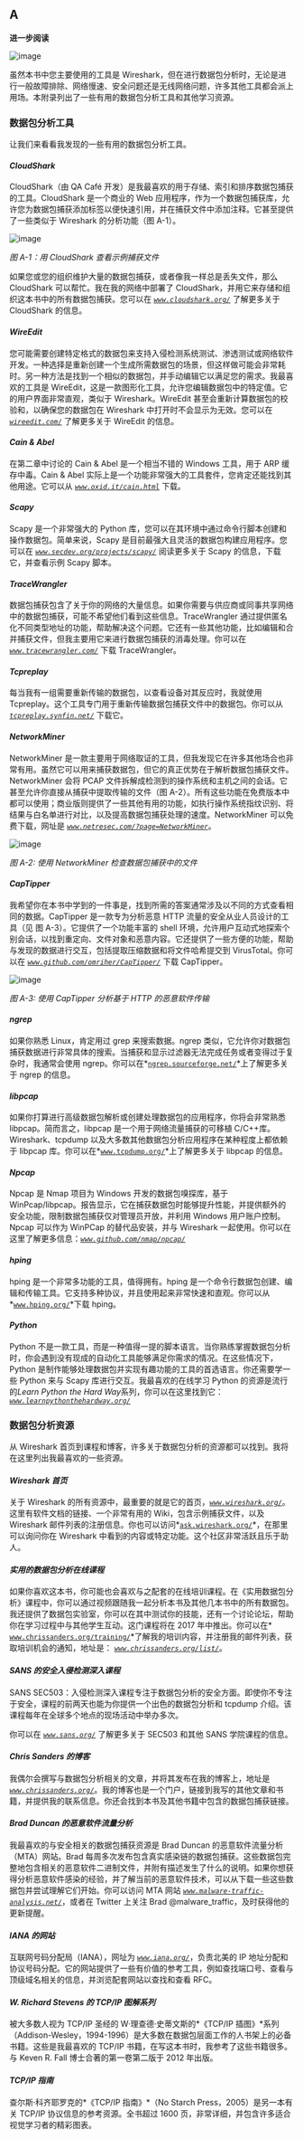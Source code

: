 ## A

**进一步阅读**

![image](img/common.jpg)

虽然本书中您主要使用的工具是 Wireshark，但在进行数据包分析时，无论是进行一般故障排除、网络慢速、安全问题还是无线网络问题，许多其他工具都会派上用场。本附录列出了一些有用的数据包分析工具和其他学习资源。

### 数据包分析工具

让我们来看看我发现的一些有用的数据包分析工具。

#### *CloudShark*

CloudShark（由 QA Café 开发）是我最喜欢的用于存储、索引和排序数据包捕获的工具。CloudShark 是一个商业的 Web 应用程序，作为一个数据包捕获库，允许您为数据包捕获添加标签以便快速引用，并在捕获文件中添加注释。它甚至提供了一些类似于 Wireshark 的分析功能（图 A-1）。

![image](img/f318-01.jpg)

*图 A-1：用 CloudShark 查看示例捕获文件*

如果您或您的组织维护大量的数据包捕获，或者像我一样总是丢失文件，那么 CloudShark 可以帮忙。我在我的网络中部署了 CloudShark，并用它来存储和组织这本书中的所有数据包捕获。您可以在 *[`www.cloudshark.org/`](https://www.cloudshark.org/)* 了解更多关于 CloudShark 的信息。

#### *WireEdit*

您可能需要创建特定格式的数据包来支持入侵检测系统测试、渗透测试或网络软件开发。一种选择是重新创建一个生成所需数据包的场景，但这样做可能会非常耗时。另一种方法是找到一个相似的数据包，并手动编辑它以满足您的需求。我最喜欢的工具是 WireEdit，这是一款图形化工具，允许您编辑数据包中的特定值。它的用户界面非常直观，类似于 Wireshark。WireEdit 甚至会重新计算数据包的校验和，以确保您的数据包在 Wireshark 中打开时不会显示为无效。您可以在 *[`wireedit.com/`](https://wireedit.com/)* 了解更多关于 WireEdit 的信息。

#### *Cain & Abel*

在第二章中讨论的 Cain & Abel 是一个相当不错的 Windows 工具，用于 ARP 缓存中毒。Cain & Abel 实际上是一个功能非常强大的工具套件，您肯定还能找到其他用途。它可以从 *[`www.oxid.it/cain.html`](http://www.oxid.it/cain.html)* 下载。

#### *Scapy*

Scapy 是一个非常强大的 Python 库，您可以在其环境中通过命令行脚本创建和操作数据包。简单来说，Scapy 是目前最强大且灵活的数据包构建应用程序。您可以在 *[`www.secdev.org/projects/scapy/`](http://www.secdev.org/projects/scapy/)* 阅读更多关于 Scapy 的信息，下载它，并查看示例 Scapy 脚本。

#### *TraceWrangler*

数据包捕获包含了关于你的网络的大量信息。如果你需要与供应商或同事共享网络中的数据包捕获，可能不希望他们看到这些信息。TraceWrangler 通过提供匿名化不同类型地址的功能，帮助解决这个问题。它还有一些其他功能，比如编辑和合并捕获文件，但我主要用它来进行数据包捕获的消毒处理。你可以在 *[`www.tracewrangler.com/`](https://www.tracewrangler.com/)* 下载 TraceWrangler。

#### *Tcpreplay*

每当我有一组需要重新传输的数据包，以查看设备对其反应时，我就使用 Tcpreplay。这个工具专门用于重新传输数据包捕获文件中的数据包。你可以从 *[`tcpreplay.synfin.net/`](http://tcpreplay.synfin.net/)* 下载它。

#### *NetworkMiner*

NetworkMiner 是一款主要用于网络取证的工具，但我发现它在许多其他场合也非常有用。虽然它可以用来捕获数据包，但它的真正优势在于解析数据包捕获文件。NetworkMiner 会将 PCAP 文件拆解成检测到的操作系统和主机之间的会话。它甚至允许你直接从捕获中提取传输的文件（图 A-2）。所有这些功能在免费版本中都可以使用；商业版则提供了一些其他有用的功能，如执行操作系统指纹识别、将结果与白名单进行对比，以及提高数据包捕获处理的速度。NetworkMiner 可以免费下载，网址是 *[`www.netresec.com/?page=NetworkMiner`](http://www.netresec.com/?page=NetworkMiner)*。

![image](img/f320-01.jpg)

*图 A-2: 使用 NetworkMiner 检查数据包捕获中的文件*

#### *CapTipper*

我希望你在本书中学到的一件事是，找到所需的答案通常涉及以不同的方式查看相同的数据。CapTipper 是一款专为分析恶意 HTTP 流量的安全从业人员设计的工具（见 图 A-3）。它提供了一个功能丰富的 shell 环境，允许用户互动式地探索个别会话，以找到重定向、文件对象和恶意内容。它还提供了一些方便的功能，帮助与发现的数据进行交互，包括提取压缩数据和将文件哈希提交到 VirusTotal。你可以在 *[`www.github.com/omriher/CapTipper/`](https://www.github.com/omriher/CapTipper/)* 下载 CapTipper。

![image](img/f320-02.jpg)

*图 A-3: 使用 CapTipper 分析基于 HTTP 的恶意软件传输*

#### *ngrep*

如果你熟悉 Linux，肯定用过 grep 来搜索数据。ngrep 类似，它允许你对数据包捕获数据进行非常具体的搜索。当捕获和显示过滤器无法完成任务或者变得过于复杂时，我通常会使用 ngrep。你可以在*[`ngrep.sourceforge.net/`](http://ngrep.sourceforge.net/)*上了解更多关于 ngrep 的信息。

#### *libpcap*

如果你打算进行高级数据包解析或创建处理数据包的应用程序，你将会非常熟悉 libpcap。简而言之，libpcap 是一个用于网络流量捕获的可移植 C/C++库。Wireshark、tcpdump 以及大多数其他数据包分析应用程序在某种程度上都依赖于 libpcap 库。你可以在*[`www.tcpdump.org/`](http://www.tcpdump.org/)*上了解更多关于 libpcap 的信息。

#### *Npcap*

Npcap 是 Nmap 项目为 Windows 开发的数据包嗅探库，基于 WinPcap/libpcap。报告显示，它在捕获数据包时能够提升性能，并提供额外的安全功能，限制数据包捕获仅对管理员开放，并利用 Windows 用户账户控制。Npcap 可以作为 WinPCap 的替代品安装，并与 Wireshark 一起使用。你可以在这里了解更多信息：*[`www.github.com/nmap/npcap/`](https://www.github.com/nmap/npcap/)*

#### *hping*

hping 是一个非常多功能的工具，值得拥有。hping 是一个命令行数据包创建、编辑和传输工具。它支持多种协议，并且使用起来非常快速和直观。你可以从*[`www.hping.org/`](http://www.hping.org/)*下载 hping。

#### *Python*

Python 不是一款工具，而是一种值得一提的脚本语言。当你熟练掌握数据包分析时，你会遇到没有现成的自动化工具能够满足你需求的情况。在这些情况下，Python 是制作能够处理数据包并实现有趣功能的工具的首选语言。你还需要学一些 Python 来与 Scapy 库进行交互。我最喜欢的在线学习 Python 的资源是流行的*Learn Python the Hard Way*系列，你可以在这里找到它：*[`www.learnpythonthehardway.org/`](https://www.learnpythonthehardway.org/)*

### 数据包分析资源

从 Wireshark 首页到课程和博客，许多关于数据包分析的资源都可以找到。我将在这里列出我最喜欢的一些资源。

#### *Wireshark 首页*

关于 Wireshark 的所有资源中，最重要的就是它的首页，*[`www.wireshark.org/`](http://www.wireshark.org/)*。这里有软件文档的链接、一个非常有用的 Wiki，包含示例捕获文件，以及 Wireshark 邮件列表的注册信息。你也可以访问*[`ask.wireshark.org/`](https://ask.wireshark.org/)*，在那里可以询问你在 Wireshark 中看到的内容或特定功能。这个社区非常活跃且乐于助人。

#### *实用的数据包分析在线课程*

如果你喜欢这本书，你可能也会喜欢与之配套的在线培训课程。在《实用数据包分析》课程中，你可以通过视频跟随我一起分析本书及其他几本书中的所有数据包。我还提供了数据包实验室，你可以在其中测试你的技能，还有一个讨论论坛，帮助你在学习过程中与其他学生互动。这门课程将在 2017 年中推出。你可以在* [`www.chrissanders.org/training/`](http://www.chrissanders.org/training/)*了解我的培训内容，并注册我的邮件列表，获取培训机会的通知，地址是： *[`www.chrissanders.org/list/`](http://www.chrissanders.org/list/)*。

#### *SANS 的安全入侵检测深入课程*

SANS SEC503：入侵检测深入课程专注于数据包分析的安全方面。即使你不专注于安全，课程的前两天也能为你提供一个出色的数据包分析和 tcpdump 介绍。该课程每年在全球多个地点的现场活动中举办多次。

你可以在 *[`www.sans.org/`](http://www.sans.org/)* 了解更多关于 SEC503 和其他 SANS 学院课程的信息。

#### *Chris Sanders 的博客*

我偶尔会撰写与数据包分析相关的文章，并将其发布在我的博客上，地址是 *[`www.chrissanders.org/`](http://www.chrissanders.org/)*。我的博客也是一个门户，链接到我写的其他文章和书籍，并提供我的联系信息。你还会找到本书及其他书籍中包含的数据包捕获链接。

#### *Brad Duncan 的恶意软件流量分析*

我最喜欢的与安全相关的数据包捕获资源是 Brad Duncan 的恶意软件流量分析（MTA）网站。Brad 每周多次发布包含真实感染链的数据包捕获。这些数据包完整地包含相关的恶意软件二进制文件，并附有描述发生了什么的说明。如果你想获得分析恶意软件感染的经验，并了解当前的恶意软件技术，可以从下载一些这些数据包并尝试理解它们开始。你可以访问 MTA 网站 *[`www.malware-traffic-analysis.net/`](http://www.malware-traffic-analysis.net/)*，或者在 Twitter 上关注 Brad @malware_traffic，及时获得他的更新提醒。

#### *IANA 的网站*

互联网号码分配局（IANA），网址为 *[`www.iana.org/`](http://www.iana.org/)*，负责北美的 IP 地址分配和协议号码分配。它的网站提供了一些有价值的参考工具，例如查找端口号、查看与顶级域名相关的信息，并浏览配套网站以查找和查看 RFC。

#### *W. Richard Stevens 的 TCP/IP 图解系列*

被大多数人视为 TCP/IP 圣经的 W·理查德·史蒂文斯的*《TCP/IP 插图》*系列（Addison-Wesley，1994-1996）是大多数在数据包层面工作的人书架上的必备书籍。这些是我最喜欢的 TCP/IP 书籍，在写这本书时，我参考了这些书籍很多。与 Keven R. Fall 博士合著的第一卷第二版于 2012 年出版。

#### *TCP/IP 指南*

查尔斯·科齐耶罗克的*《TCP/IP 指南》*（No Starch Press，2005）是另一本有关 TCP/IP 协议信息的参考资源。全书超过 1600 页，非常详细，并包含许多适合视觉学习者的精彩图表。
